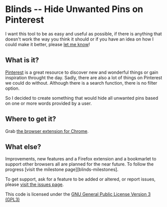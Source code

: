 # Blinds -- Hide Unwanted Pins on Pinterest
I want this tool to be as easy and useful as possible, if there is anything that 
doesn't work the way you think it should or if you have an idea on how I could 
make it better, please [let me know][blinds-issues]!

## What is it?

[Pinterest][pinterest] is a great resource to discover new and wonderful things 
or gain inspiration throught the day. Sadly, there are also a lot of things on 
Pinterest we could do without. Although there is a search function, there is no 
filter option. 

So I decided to create something that would hide all unwanted pins based on one 
or more words provided by a user.

## Where to get it?

Grab [the browser extension for Chrome][blinds-google-webstore].

<!-- 
and [a bookmarlet][blinds-favelet] to support other browsers.
For install instructions please [visit the install page][blinds-install].
-->

## What else?

Improvements, new features and a Firefox extension and a bookmarlet to support 
other browsers all are planned for the near future. To follow the progress 
[visit the milestone page][blinds-milestones].

To get support, ask for a feature to be added or altered, or report issues, 
please [visit the issues page][blinds-issues]. 

This code is licensed under the [GNU General Public License Version 3 (GPL3)][GPL3]

<!--
If you enjoy using Blinds, feel free to [make a donation][blinds-donations]. 
I am grateful for every penny I receive.
-->

[blinds-issues]: https://github.com/potherca/Pinterest-HidePins/issues?milestone=
[pinterest]: http://pinterest.com
[blinds-google-webstore]: https://chrome.google.com/webstore/detail/blinds-hide-unwanted-pins/inffdichdndldfodhcflilkpdnpgcaio
[GPL3]: http://www.gnu.org/licenses/gpl.html

<!--
[blinds-favelet]: http://potherca.github.io/Pinterest-HidePins/Favelet/
[blinds-install]: http://potherca.github.io/Pinterest-HidePins/Pages/Install/
[blinds-donations]: http://potherca.github.io/Pinterest-HidePins/Pages/donations/
[blinds-support]: http://potherca.github.io/Pinterest-HidePins/Pages/Support/
[blinds-milestones]: https://github.com/potherca/Pinterest-HidePins/issues/milestones
-->

<!-- EOF -->
